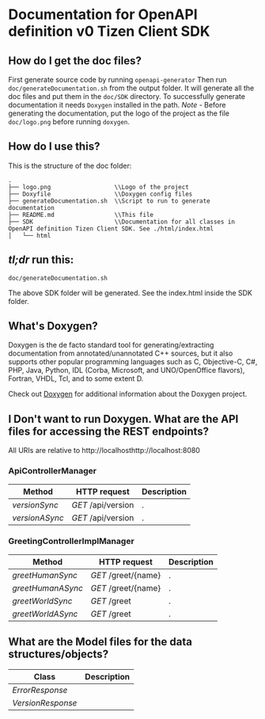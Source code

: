 # Documentation for OpenAPI definition v0 Tizen Client SDK

## How do I get the doc files?
First generate source code by running `openapi-generator`
Then run `doc/generateDocumentation.sh` from the output folder. It will generate all the doc files and put them in the `doc/SDK` directory.
To successfully generate documentation it needs `Doxygen` installed in the path.
*Note* - Before generating the documentation, put the logo of the project as the file `doc/logo.png` before running `doxygen`.


## How do I use this?
This is the structure of the doc folder:

```
.
├── logo.png                  \\Logo of the project
├── Doxyfile                  \\Doxygen config files
├── generateDocumentation.sh  \\Script to run to generate documentation
├── README.md                 \\This file
├── SDK                       \\Documentation for all classes in OpenAPI definition Tizen Client SDK. See ./html/index.html
│   └── html

```

## *tl;dr* run this:

```
doc/generateDocumentation.sh
```

The above SDK folder will be generated. See the index.html inside the SDK folder.


## What's Doxygen?
Doxygen is the de facto standard tool for generating/extracting documentation from annotated/unannotated C++ sources, but it also supports other popular programming languages such as C, Objective-C, C#, PHP, Java, Python, IDL (Corba, Microsoft, and UNO/OpenOffice flavors), Fortran, VHDL, Tcl, and to some extent D.

Check out [Doxygen](https://www.doxygen.org/) for additional information about the Doxygen project.

## I Don't want to run Doxygen. What are the API files for accessing the REST endpoints?
All URIs are relative to http://localhosthttp://localhost:8080


### ApiControllerManager
Method | HTTP request | Description
------------- | ------------- | -------------
*versionSync* | *GET* /api/version | .
*versionASync* | *GET* /api/version | .


### GreetingControllerImplManager
Method | HTTP request | Description
------------- | ------------- | -------------
*greetHumanSync* | *GET* /greet/{name} | .
*greetHumanASync* | *GET* /greet/{name} | .
*greetWorldSync* | *GET* /greet | .
*greetWorldASync* | *GET* /greet | .


## What are the Model files for the data structures/objects?
Class | Description
------------- | -------------
 *ErrorResponse* | 
 *VersionResponse* | 

